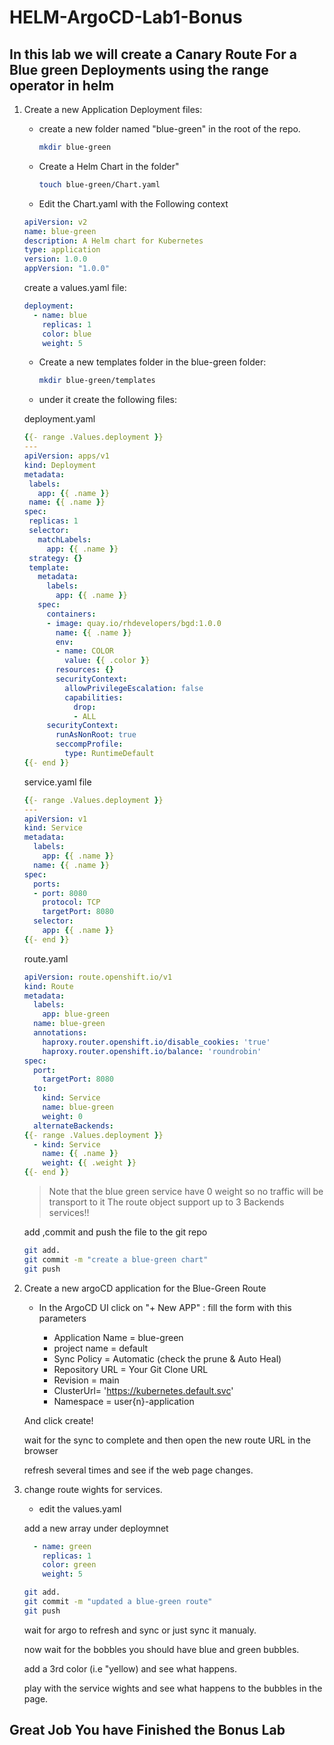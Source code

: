 # HELM-ArgoCD-Lab1-Bonus

## In this lab we will create a Canary Route For a Blue green Deployments using the range operator in helm

1. Create a new Application Deployment files:

   - create a new folder named  "blue-green" in the root of the repo.

     ```Bash
     mkdir blue-green
     ```

   - Create a Helm Chart in the folder"

     ```Bash
     touch blue-green/Chart.yaml
     ```

   - Edit the Chart.yaml with the Following context

   ```YAML
   apiVersion: v2
   name: blue-green
   description: A Helm chart for Kubernetes
   type: application
   version: 1.0.0
   appVersion: "1.0.0"
   ```

   create a values.yaml file:

   ```YAML
   deployment:
     - name: blue
       replicas: 1
       color: blue
       weight: 5
   ```

   - Create a new templates folder in the blue-green folder:

     ```Bash
     mkdir blue-green/templates
     ```

   - under it create the following files:

    deployment.yaml

     ```YAML
    {{- range .Values.deployment }}
    ---
    apiVersion: apps/v1
    kind: Deployment
    metadata:
      labels:
        app: {{ .name }}
      name: {{ .name }}
    spec:
      replicas: 1
      selector:
        matchLabels:
          app: {{ .name }}
      strategy: {}
      template:
        metadata:
          labels:
            app: {{ .name }}
        spec:
          containers:
          - image: quay.io/rhdevelopers/bgd:1.0.0
            name: {{ .name }}
            env:
            - name: COLOR
              value: {{ .color }}
            resources: {}
            securityContext:
              allowPrivilegeEscalation: false
              capabilities:
                drop:
                - ALL
          securityContext:
            runAsNonRoot: true
            seccompProfile:
              type: RuntimeDefault
    {{- end }}
     ```

    service.yaml file

    ```YAML
    {{- range .Values.deployment }}
    ---
    apiVersion: v1
    kind: Service
    metadata:
      labels:
        app: {{ .name }}
      name: {{ .name }}
    spec:
      ports:
      - port: 8080
        protocol: TCP
        targetPort: 8080
      selector:
        app: {{ .name }}
    {{- end }}
    ```

    route.yaml

    ```YAML
    apiVersion: route.openshift.io/v1
    kind: Route
    metadata:
      labels:
        app: blue-green
      name: blue-green
      annotations:
        haproxy.router.openshift.io/disable_cookies: 'true'
        haproxy.router.openshift.io/balance: 'roundrobin'
    spec:
      port:
        targetPort: 8080
      to:
        kind: Service
        name: blue-green
        weight: 0
      alternateBackends:
    {{- range .Values.deployment }}
      - kind: Service
        name: {{ .name }}
        weight: {{ .weight }}
    {{- end }}
    ```

    > Note that the blue green service have 0 weight so no traffic will be transport to it
    > The route object support up to 3 Backends services!!

   add ,commit and push the file to the git repo

     ```bash
     git add.
     git commit -m "create a blue-green chart"
     git push
     ```

2. Create a new argoCD application for the Blue-Green Route

   - In the ArgoCD UI click on "+ New APP" :
   fill the form with this parameters

      - Application Name = blue-green
      - project name = default
      - Sync Policy = Automatic (check the prune & Auto Heal)
      - Repository URL = Your Git Clone URL
      - Revision = main
      - ClusterUrl= '<https://kubernetes.default.svc>'
      - Namespace = user{n}-application

   And click create!

   wait for the sync to complete and then open the new route URL in the browser

   refresh several times and see if the web page changes.

3. change route wights for services.

   - edit the values.yaml

   add a new array under deploymnet

   ```YAML
     - name: green
       replicas: 1
       color: green
       weight: 5
   ```

     ```bash
     git add.
     git commit -m "updated a blue-green route"
     git push
     ```

   wait for argo to refresh and sync or just sync it manualy.

   now wait for the bobbles you should have blue and green bubbles.

   add a 3rd color (i.e "yellow) and see what happens.

   play with the service wights and see what happens to the bubbles in the page.

## Great Job You have Finished the Bonus Lab
